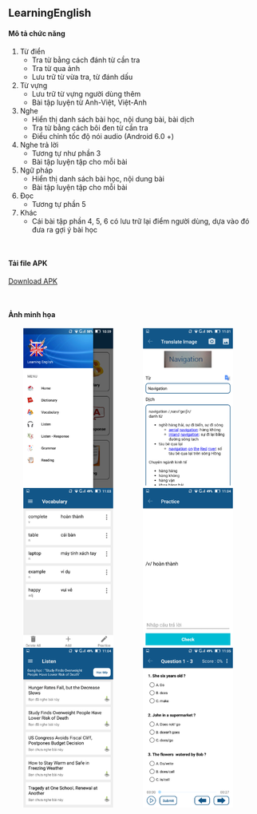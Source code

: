 ## LearningEnglish
#### Mô tả chức năng
1. Từ điển
   * Tra từ bằng cách đánh từ cần tra
   * Tra từ qua ảnh
   * Lưu trữ từ vừa tra, từ đánh dấu
2. Từ vựng
   * Lưu trữ từ vựng người dùng thêm
   * Bài tập luyện từ Anh-Việt, Việt-Anh
3. Nghe
   * Hiển thị danh sách bài học, nội dung bài, bài dịch
   * Tra từ bằng cách bôi đen từ cần tra
   * Điều chỉnh tốc độ nói audio (Android 6.0 +)
4. Nghe trả lời
   * Tương tự như phần 3
   * Bài tập luyện tập cho mỗi bài
5. Ngữ pháp
   * Hiển thị danh sách bài học, nội dung bài
   * Bài tập luyện tập cho mỗi bài
6. Đọc
   * Tương tự phần 5
7. Khác
   * Cái bài tập phần 4, 5, 6 có lưu trữ lại điểm người dùng, dựa vào đó đưa ra gợi ý bài học
   
<br>

#### Tải file APK
[Download APK](/data/LearningEnglish.apk)

<br>

#### Ảnh minh họa
<p>
<img align="left" width="180" height="320" hspace="30px" src="/data/Screenshot_2019-01-02-10-59-14.png">
<img align="left" width="180" height="320" hspace="30px" src="/data/Screenshot_2019-01-02-11-01-10.png">
<img align="left" width="180" height="320" hspace="30px" src="/data/Screenshot_2019-01-02-11-03-52.png">
</p>
<br><br><br><br><br><br><br><br><br><br><br><br><br><br><br><br>
<p>
<img align="left" width="180" height="320" hspace="30px" src="/data/Screenshot_2019-01-02-11-04-13.png">
<img align="left" width="180" height="320" hspace="30px" src="/data/Screenshot_2019-01-02-11-04-44.png">
<img align="left" width="180" height="320" hspace="30px" src="/data/Screenshot_2019-01-02-11-05-06.png">
</p>
